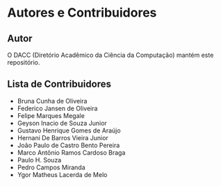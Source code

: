 ﻿# Autores e Contribuidores

## Autor

O DACC (Diretório Acadêmico da Ciência da Computação) mantém este repositório.

## Lista de Contribuidores

- Bruna Cunha de Oliveira
- Federico Jansen de Oliveira
- Felipe Marques Megale
- Geyson Inacio de Souza Junior
- Gustavo Henrique Gomes de Araújo
- Hernani De Barros Vieira Junior
- João Paulo de Castro Bento Pereira
- Marco Antônio Ramos Cardoso Braga
- Paulo H. Souza
- Pedro Campos Miranda
- Ygor Matheus Lacerda de Melo
